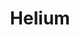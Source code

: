 ---
blog: https://blog.helium.com/
codehost: https://github.com/helium
facebook: https://facebook.com/heliumsystems
instagram: https://instagram.com/helium
linkedin: https://linkedin.com/company/heliuminc
logohandle: helium
sort: helium
title: Helium
twitter: https://x.com/helium
website: https://www.helium.com/
youtube: https://youtube.com/c/HeliumInc
---